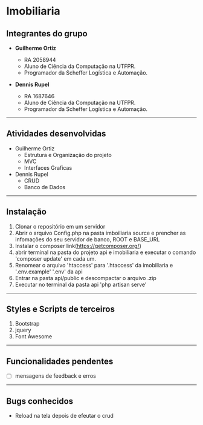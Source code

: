 # Imobiliaria
## Integrantes do grupo
* **Guilherme Ortiz**
  * RA 2058944
  * Aluno de Ciência da Computação na UTFPR.
  * Programador da Scheffer Logística e Automação.

* **Dennis Rupel**
  * RA 1687646
  * Aluno de Ciência da Computação na UTFPR.
  * Programador da Scheffer Logística e Automação.

------------------------------------------
## Atividades desenvolvidas
* Guilherme Ortiz
  * Estrutura e Organização do projeto
  * MVC
  * Interfaces Graficas
* Dennis Rupel
  * CRUD
  * Banco de Dados

------------------------------------------
## Instalação
 1. Clonar o repositório em um servidor
 2. Abrir o arquivo Config.php na pasta imboiliaria source e prencher as infomações do seu servidor de banco, ROOT e BASE_URL
 3. Instalar o composer link(https://getcomposer.org/)
 4. abrir terminal na pasta do projeto api e imobiliaria e executar o comando 'composer update' em cada um.
 5. Renomear o arquivo 'htaccess' para '.htaccess' da imobiliaria e '.env.example' '.env' da api
 6. Entrar na pasta api/public e descompactar o arquivo .zip
 7. Executar no terminal da pasta api 'php artisan serve'

 ------------------------------------------
## Styles e Scripts de terceiros
 1. Bootstrap
 2. jquery
 3. Font Awesome

------------------------------------------
## Funcionalidades pendentes
- [ ] mensagens de feedback e erros 

------------------------------------------
## Bugs conhecidos
* Reload na tela depois de efeutar o crud
